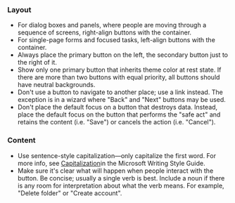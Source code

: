 ### Layout

- For dialog boxes and panels, where people are moving through a sequence of screens, right-align buttons with the container.
- For single-page forms and focused tasks, left-align buttons with the container.
- Always place the primary button on the left, the secondary button just to the right of it.
- Show only one primary button that inherits theme color at rest state. If there are more than two buttons with equal priority, all buttons should have neutral backgrounds.
- Don't use a button to navigate to another place; use a link instead. The exception is in a wizard where "Back" and "Next" buttons may be used.
- Don't place the default focus on a button that destroys data. Instead, place the default focus on the button that performs the "safe act" and retains the content (i.e. "Save") or cancels the action (i.e. "Cancel").

### Content

- Use sentence-style capitalization—only capitalize the first word. For more info, see [Capitalization](https://docs.microsoft.com/style-guide/capitalization)in the Microsoft Writing Style Guide.
- Make sure it's clear what will happen when people interact with the button. Be concise; usually a single verb is best. Include a noun if there is any room for interpretation about what the verb means. For example, "Delete folder" or "Create account".



